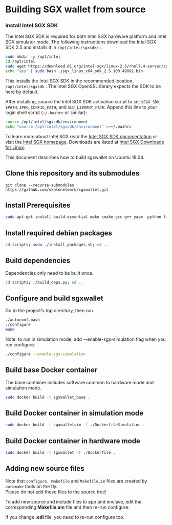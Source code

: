 # Building SGX wallet from source

### Install Intel SGX SDK

The Intel SGX SDK is required for both Intel SGX hardware platform and Intel SGX simulator mode.
The following instructions download the Intel SGX SDK 2.5 and installs it in
`/opt/intel/sgxsdk/` :

```bash
sudo mkdir -p /opt/intel
cd /opt/intel
sudo wget https://download.01.org/intel-sgx/linux-2.5/rhel7.4-server/sgx_linux_x64_sdk_2.5.100.49891.bin
echo "yes" | sudo bash ./sgx_linux_x64_sdk_2.5.100.49891.bin

```

This installs the Intel SGX SDK in the recommended location,
`/opt/intel/sgxsdk` .
The Intel SGX OpenSSL library expects the SDK to be here by default.

After installing, source the Intel SGX SDK activation script to set
`$SGX_SDK`, `$PATH`, `$PKG_CONFIG_PATH`, and `$LD_LIBRARY_PATH`.
Append this line to your login shell script (`~/.bashrc` or similar):

```bash
source /opt/intel/sgxsdk/environment
echo "source /opt/intel/sgxsdk/environment" >>~/.bashrc

```

To learn more about Intel SGX read the
[Intel SGX SDK documentation](https://software.intel.com/en-us/sgx-sdk/documentation)
or visit the [Intel SGX homepage](https://software.intel.com/en-us/sgx).
Downloads are listed at
[Intel SGX Downloads for Linux](https://01.org/intel-software-guard-extensions/downloads).



<!-- SPDX-License-Identifier: (AGPL-3.0-only OR CC-BY-4.0) -->

This document describes how to build sgxwallet on Ubuntu 18.04. 

## Clone this repository and its submodules

`git clone --recurse-submodules  https://github.com/skalenetwork/sgxwallet.git`

## Install Prerequisites

```bash
sudo apt-get install build-essential make cmake gcc g++ yasm  python libprotobuf10 flex bison automake libtool texinfo libgcrypt20-dev libgnutls28-dev

```

## Install required debian packages

```bash
cd scripts; sudo ./install_packages.sh; cd ..
```

## Build dependencies

Dependencies only need to be built once.

```bash
cd scripts; ./build_deps.py; cd ..
```

## Configure and build sgxwallet

Go to the project's top directory, then run

```bash
./autoconf.bash
./configure
make

```

Note: to run in simulation mode, add --enable-sgx-simulation flag when you run configure.

```bash
./configure --enable-sgx-simulation

```

## Build base Docker container

The base container includes software common to hardware mode and simulation mode.


```bash
sudo docker build -t sgxwallet_base .

```

## Build Docker container in simulation mode

```bash
sudo docker build -t sgxwalletsim -f ./DockerfileSimulation .

```

## Build Docker container in hardware mode

```bash
sudo docker build -t sgxwallet -f ./Dockerfile .
```


## Adding new source files

Note that `configure, Makefile` and `Makefile.in` files are created by `automake` tools on the fly.  
Please do not add these files to the source tree!

To add new source and include files to app and enclave, edit the corresponding **Makefile.am** file and then re-run configure.

If you change **.edl** file, you need to re-run configure too.
